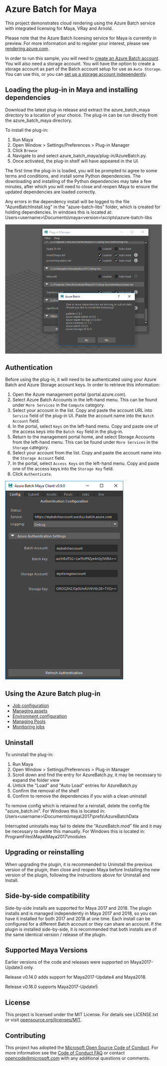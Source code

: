 # Azure Batch for Maya

This project demonstrates cloud rendering using the Azure Batch service with integrated licensing for Maya, VRay and Arnold.

Please note that the Azure Batch licensing service for Maya is currently in preview.
For more information and to register your interest, please see [rendering.azure.com](rendering.azure.com).

In order to run this sample, you will need to [create an Azure Batch account](https://docs.microsoft.com/azure/batch/batch-account-create-portal).
You will also need a storage account. You will have the option to create a storage account as part of the Batch account setup for use as `Auto Storage`.
You can use this, or you can [set up a storage account independently](https://docs.microsoft.com/azure/storage/storage-create-storage-account).


## Loading the plug-in in Maya and installing dependencies

Download the latest plug-in release and extract the azure_batch_maya directory to a location of your choice.
The plug-in can be run directly from the azure_batch_maya directory.

To install the plug-in:

1. Run Maya
2. Open Window > Settings/Preferences > Plug-in Manager
3. Click `Browse`
5. Navigate to and select azure_batch_maya/plug-in/AzureBatch.py.
6. Once activated, the plug-in shelf will have appeared in the UI.

The first time the plug-in is loaded, you will be prompted to agree to some terms and conditions, and install some Python dependencies.
The downloading and installing of the Python dependencies may take a few minutes, after which you will need to close and reopen Maya to
ensure the updated dependencies are loaded correctly.

Any errors in the dependency install will be logged to the file "AzureBatchInstall.log" in the "azure-batch-libs" folder, which is created for holding dependencies. In windows this is located at: Users\<username>\Documents\maya\<version>\scripts\azure-batch-libs


![](./docs/images/install_dependencies.png)


## Authentication

Before using the plug-in, it will need to be authenticated using your Azure Batch and Azure Storage account keys.
In order to retrieve this information:

1. Open the Azure management portal (portal.azure.com).
2. Select Azure Batch Accounts in the left-hand menu. This can be found under `More Services` in the `Compute` category.
3. Select your account in the list. Copy and paste the account URL into `Service` field of the plug-in UI. Paste the account name into the `Batch Account` field.
4. In the portal, select `Keys` on the left-hand menu. Copy and paste one of the access keys into the `Batch Key` field in the plug-in.
5. Return to the management portal home, and select Storage Accounts from the left-hand menu. This can be found under `More Services` in the `Storage` category.
6. Select your account from the list. Copy and paste the account name into the `Storage Account` field.
7. In the portal, select `Access Keys` on the left-hand menu. Copy and paste one of the access keys into the `Storage Key` field.
8. Click `Authenticate`.

![](./docs/images/authentication.png)

## Using the Azure Batch plug-in

- [Job configuration](./docs/submitting_jobs.md#job-configuration)
- [Managing assets](./docs/submitting_jobs.md#managing-assets)
- [Environment configuration](./docs/submitting_jobs.md#environment-configuration)
- [Managing Pools](./docs/submitting_jobs.md#managing-pools)
- [Monitoring jobs](./docs/submitting_jobs.md#monitoring-jobs)


## Uninstall

To uninstall the plug-in:

1. Run Maya
2. Open Window > Settings/Preferences > Plug-in Manager
3. Scroll down and find the entry for AzureBatch.py, it may be necessary to expand the folder view
4. Untick the "Load" and "Auto Load" entries for AzureBatch.py
5. Confirm the removal of the shelf 
6. Confirm to remove the dependencies if you wish a clean uninstall

To remove config which is retained for a reinstall, delete the config file "azure_batch.ini". For Windows this is located in:
Users\<username>\Documents\maya\2017\prefs\AzureBatchData

Interrupted uninstalls may fail to delete the "AzureBatch.mod" file and it may be necessary to delete this manually. For Windows this is located in:
ProgramFiles\Maya\Maya2017\modules


##  Upgrading or reinstalling

When upgrading the plugin, it is recommended to Uninstall the previous version of the plugin, then close and reopen Maya before Installing the new version of the plugin, following the instructions above for Uninstall and Install.


##  Side-by-side compatibility

Side-by-side installs are supported for Maya 2017 and 2018. The plugin installs and is managed independently in Maya 2017 and 2018, so you can have it installed for both 2017 and 2018 at one time. Each install can be configured for a different Batch account or they can share an account. If the plugin is installed side-by-side, it is recommended that both installs are of the same identical version / release of the plugin.

## Supported Maya Versions
Earlier versions of the code and releases were supported on Maya2017-Update3 only. 

Release v0.14.0 adds support for Maya2017-Update4 and Maya2018.

Release v0.16.0 supports Maya2017-Update5

## License

This project is licensed under the MIT License.
For details see LICENSE.txt or visit [opensource.org/licenses/MIT](http://opensource.org/licenses/MIT).


## Contributing

This project has adopted the [Microsoft Open Source Code of Conduct](https://opensource.microsoft.com/codeofconduct/). 
For more information see the [Code of Conduct FAQ](https://opensource.microsoft.com/codeofconduct/faq/) or contact [opencode@microsoft.com](mailto:opencode@microsoft.com) 
with any additional questions or comments.
